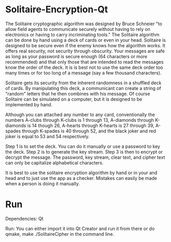 Solitaire-Encryption-Qt
=======================

The Solitaire cryptographic algorithm was designed by Bruce Schneier "to allow field agents to communicate securely without having to rely on electronics or having to carry incriminating tools." The Solitaire algorithm can be done by hand using a deck of cards or even in your head. Solitaire is designed to be secure even if the enemy knows how the algorithm works. It offers real security, not security through obscurity. Your messages are safe as long as your password is secure enough (64 characters or more recommended) and that only those that are intended to read the messages know the order of the deck. It is is best not to use the same deck order too many times or for too long of a message (say a few thousand characters).

Solitaire gets its security from the inherent randomness in a shuffled deck of cards. By manipulating this deck, a communicant can create a string of "random" letters that he then combines with his message. Of course Solitaire can be simulated on a computer, but it is designed to be implemented by hand.

Although you can attached any number to any card, conventionally the numbers A-clubs through K-clubs is 1 through 13, A-diamonds through K-diamonds is 14 though 26, A-hearts through K-hearts is 27 through 39, A-spades through K-spades is 40 through 52, and the black joker and red joker is equal to 53 and 54 respectively.

Step 1 is to set the deck. You can do it manually or use a password to key the deck. Step 2 is to generate the key stream. Step 3 is then to encrypt or decrypt the message. The password, key stream, clear text, and cipher text can only be capitalize alphabetical characters.

It is best to use the solitaire encryption algorithm by hand or in your and head and to just use the app as a checker. Mistakes can easily be made when a person is doing it manually.


Run
=======================

Dependencies:
	Qt
	
Run:
You can either import it into Qt Creator and run it from there or do qmake, make ./SolitaireCipher in the command line.
